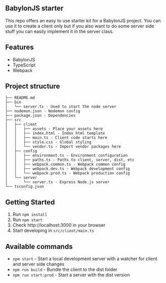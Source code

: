 ## BabylonJS starter ##
This repo offers an easy to use starter kit for a BabylonJS project. You
can use it to create a client only but if you also want to do some 
server side stuff you can easily implement it in the server class.

## Features ##
* BabylonJS
* TypeScript
* Webpack

## Project structure ##
```
├── README.md
├── bin
│   └── server.ts - Used to start the node server
├── nodemon.json - Nodemon config
├── package.json - Dependencies
├── src
│   ├── client
│   │   ├── assets - Place your assets here
│   │   ├── index.html - Index html template
│   │   ├── main.ts - Client code starts here
│   │   ├── style.css - Global styling
│   │   └── vendor.ts - Import vendor packages here
│   ├── config
│   │   ├── environment.ts - Environment configuration
│   │   ├── paths.ts - Paths to client, server, dist, etc
│   │   ├── webpack.common.ts - Webpack common config
│   │   ├── webpack.dev.ts - Webpack development config
│   │   └── webpack.prod.ts - Webpack production config
│   └── server
│       └── server.ts - Express Node.js server
└── tsconfig.json

```

## Getting Started ##
1. Run `npm install`
1. Run `npm start`
1. Check http://localhost:3000 in your browser
1. Start developing in `src/client/main.ts`

## Available commands ##
* `npm start` - Start a local development server with a watcher for 
client and server side changes
* `npm run build` - Bundle the client to the dist folder
* `npm run start:prod` - Start a server with the dist version
